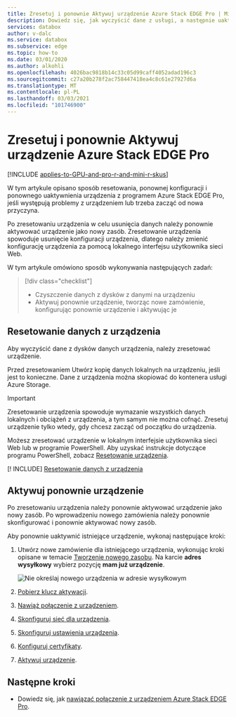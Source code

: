 ```yaml
---
title: Zresetuj i ponownie Aktywuj urządzenie Azure Stack EDGE Pro | Microsoft Docs
description: Dowiedz się, jak wyczyścić dane z usługi, a następnie uaktywnić ponownie urządzenie Azure Stack EDGE Pro.
services: databox
author: v-dalc
ms.service: databox
ms.subservice: edge
ms.topic: how-to
ms.date: 03/01/2020
ms.author: alkohli
ms.openlocfilehash: 4026bac9818b14c33c05d99caff4052adad196c3
ms.sourcegitcommit: c27a20b278f2ac758447418ea4c8c61e27927d6a
ms.translationtype: MT
ms.contentlocale: pl-PL
ms.lasthandoff: 03/03/2021
ms.locfileid: "101746900"
---
```

# <a name="reset-and-reactivate-your-azure-stack-edge-pro-device"></a>Zresetuj i ponownie Aktywuj urządzenie Azure Stack EDGE Pro

[!INCLUDE [applies-to-GPU-and-pro-r-and-mini-r-skus](../../includes/azure-stack-edge-applies-to-gpu-pro-r-mini-r-sku.md)]

W tym artykule opisano sposób resetowania, ponownej konfiguracji i ponownego uaktywnienia urządzenia z programem Azure Stack EDGE Pro, jeśli występują problemy z urządzeniem lub trzeba zacząć od nowa przyczyna.

Po zresetowaniu urządzenia w celu usunięcia danych należy ponownie aktywować urządzenie jako nowy zasób. Zresetowanie urządzenia spowoduje usunięcie konfiguracji urządzenia, dlatego należy zmienić konfigurację urządzenia za pomocą lokalnego interfejsu użytkownika sieci Web.

W tym artykule omówiono sposób wykonywania następujących zadań:

> [!div class="checklist"]
>
> * Czyszczenie danych z dysków z danymi na urządzeniu
> * Aktywuj ponownie urządzenie, tworząc nowe zamówienie, konfigurując ponownie urządzenie i aktywując je

## <a name="reset-data-from-the-device"></a>Resetowanie danych z urządzenia

Aby wyczyścić dane z dysków danych urządzenia, należy zresetować urządzenie. 

Przed zresetowaniem Utwórz kopię danych lokalnych na urządzeniu, jeśli jest to konieczne. Dane z urządzenia można skopiować do kontenera usługi Azure Storage.

>[!IMPORTANT]
> Zresetowanie urządzenia spowoduje wymazanie wszystkich danych lokalnych i obciążeń z urządzenia, a tym samym nie można cofnąć. Zresetuj urządzenie tylko wtedy, gdy chcesz zacząć od początku do urządzenia.

Możesz zresetować urządzenie w lokalnym interfejsie użytkownika sieci Web lub w programie PowerShell. Aby uzyskać instrukcje dotyczące programu PowerShell, zobacz [Resetowanie urządzenia](./azure-stack-edge-connect-powershell-interface.md#reset-your-device).

[! INCLUDE] [Resetowanie danych z urządzenia](../../includes/azure-stack-edge-device-reset.md)

## <a name="reactivate-device"></a>Aktywuj ponownie urządzenie

Po zresetowaniu urządzenia należy ponownie aktywować urządzenie jako nowy zasób. Po wprowadzeniu nowego zamówienia należy ponownie skonfigurować i ponownie aktywować nowy zasób.

Aby ponownie uaktywnić istniejące urządzenie, wykonaj następujące kroki:

1. Utwórz nowe zamówienie dla istniejącego urządzenia, wykonując kroki opisane w temacie [Tworzenie nowego zasobu](azure-stack-edge-gpu-deploy-prep?tabs=azure-portal#create-a-new-resource). Na karcie **adres wysyłkowy** wybierz pozycję **mam już urządzenie**.

   ![Nie określaj nowego urządzenia w adresie wysyłkowym](./media/azure-stack-edge-reset-reactivate-device/create-resource-with-no-new-device.png)

1. [Pobierz klucz aktywacji](azure-stack-edge-gpu-deploy-prep?tabs=azure-portal#get-the-activation-key).

1. [Nawiąż połączenie z urządzeniem](azure-stack-edge-gpu-deploy-connect.md).

1. [Skonfiguruj sieć dla urządzenia](azure-stack-edge-gpu-deploy-configure-network-compute-web-proxy.md).

1. [Skonfiguruj ustawienia urządzenia](azure-stack-edge-gpu-deploy-set-up-device-update-time.md).

1. [Konfiguruj certyfikaty](azure-stack-edge-gpu-deploy-configure-certificates.md).

1. [Aktywuj urządzenie](databox-online/azure-stack-edge-gpu-deploy-activate.md).

## <a name="next-steps"></a>Następne kroki

- Dowiedz się, jak [nawiązać połączenie z urządzeniem Azure Stack EDGE Pro](azure-stack-edge-gpu-deploy-connect.md).
